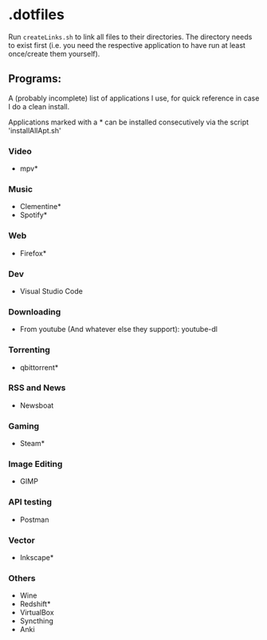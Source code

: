 # .dotfiles

Run `createLinks.sh` to link all files to their directories. The directory needs to exist first (i.e. you need the respective application to have run at least once/create them yourself).

## Programs:
A (probably incomplete) list of applications I use, for quick reference in case I do a clean install.

Applications marked with a * can be installed consecutively via the script 'installAllApt.sh'

### Video

- mpv*

### Music

- Clementine*
- Spotify*

### Web

- Firefox*

### Dev

- Visual Studio Code

### Downloading

- From youtube (And whatever else they support): youtube-dl

### Torrenting

- qbittorrent*

### RSS and News

- Newsboat

### Gaming

- Steam*

### Image Editing

- GIMP

### API testing

- Postman

### Vector

- Inkscape*

### Others

- Wine
- Redshift*
- VirtualBox
- Syncthing
- Anki
